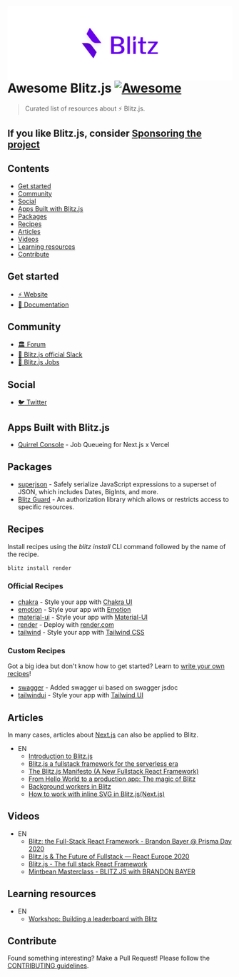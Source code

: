 [<img src="https://raw.githubusercontent.com/blitz-js/art/master/github-cover-photo.png" align="right">](https://blitzjs.com/)

# Awesome Blitz.js [![Awesome](https://cdn.rawgit.com/sindresorhus/awesome/d7305f38d29fed78fa85652e3a63e154dd8e8829/media/badge.svg)](https://github.com/sindresorhus/awesome)

> Curated list of resources about :zap: Blitz.js.

## If you like Blitz.js, consider [Sponsoring the project](https://github.com/sponsors/blitz-js)

## Contents

- [Get started](#get-started)
- [Community](#community)
- [Social](#social)
- [Apps Built with Blitz.js](#apps-built-with-blitzjs)
- [Packages](#packages)
- [Recipes](#recipes)
- [Articles](#articles)
- [Videos](#videos)
- [Learning resources](#learning-resources)
- [Contribute](contributing.md)

## Get started

* [:zap: Website](https://blitzjs.com/)
* [:book: Documentation](https://blitzjs.com/docs/getting-started)

## Community

- [:classical_building: Forum](https://github.com/blitz-js/blitz/discussions)
- [:speech_balloon: Blitz.js official Slack](https://slack.blitzjs.com/)
- [:office: Blitz.js Jobs](https://blitz-jobs.com/)

## Social
* [:bird: Twitter](https://twitter.com/blitz_js)

## Apps Built with Blitz.js

- [Quirrel Console](https://github.com/quirrel-dev/quirrel.dev) - Job Queueing for Next.js x Vercel

## Packages

- [superjson](https://github.com/blitz-js/superjson) - Safely serialize JavaScript expressions to a superset of JSON, which includes Dates, BigInts, and more.
- [Blitz Guard](https://ntgussoni.github.io/blitz-guard/docs) - An authorization library which allows or restricts access to specific resources.

## Recipes

Install recipes using the <var>blitz install</var> CLI command followed by the name of the recipe.

```bash
blitz install render
```

### Official Recipes

- [chakra](https://github.com/blitz-js/blitz/tree/canary/recipes/chakra-ui) - Style your app with [Chakra UI](https://chakra-ui.com/)
- [emotion](https://github.com/blitz-js/blitz/tree/canary/recipes/emotion) - Style your app with [Emotion](https://emotion.sh/docs/introduction)
- [material-ui](https://github.com/blitz-js/blitz/tree/canary/recipes/material-ui) - Style your app with [Material-UI](https://material-ui.com/)
- [render](https://github.com/blitz-js/blitz/tree/canary/recipes/render) - Deploy with [render.com](https://render.com)
- [tailwind](https://github.com/blitz-js/blitz/tree/canary/recipes/tailwind) - Style your app with [Tailwind CSS](https://tailwindcss.com/)

### Custom Recipes

Got a big idea but don't know how to get started? Learn to [write your own recipes](https://blitzjs.com/docs/writing-recipes)!

- [swagger](https://github.com/anolilab/blitzjs-swagger-recipe) - Added swagger ui based on swagger jsdoc
- [tailwindui](https://github.com/jamiedavenport/blitzjs-tailwindui-recipe) - Style your app with [Tailwind UI](https://tailwindui.com/)

## Articles

In many cases, articles about [Next.js](https://github.com/unicodeveloper/awesome-nextjs#articles) can also be applied to Blitz.

* EN
  * [Introduction to Blitz.js](https://dev.to/bnevilleoneill/introduction-to-blitz-js-187h)
  * [Blitz.js a fullstack framework for the serverless era](https://dev.to/iamcherta/blitz-js-a-fullstack-framework-for-the-serverless-era-493j)
  * [The Blitz.js Manifesto (A New Fullstack React Framework)](https://dev.to/flybayer/the-blitz-js-manifesto-a-new-react-framework-1gg7)
  * [From Hello World to a production app: The magic of Blitz](https://kitze.io/posts/launching-fungarzione-with-blitz)
  * [Background workers in Blitz](https://medium.com/@johncantrell97/background-workers-in-blitz-31fe5f3b6ce6)
  * [How to work with inline SVG in Blitz.js(Next.js)](https://medium.com/@sa.nitawaki/how-to-work-with-inline-svg-in-blitz-js-nextjs-c0b86f8986d4)

## Videos

* EN
  * [Blitz: the Full-Stack React Framework - Brandon Bayer @ Prisma Day 2020](https://www.youtube.com/watch?time_continue=2&v=fIexr5UZfhU&feature=emb_title)
  * [Blitz.js & The Future of Fullstack — React Europe 2020](https://www.youtube.com/watch?v=ZSD5ifGTlag&feature=emb_title)
  * [Blitz.js - The full stack React Framework](https://www.youtube.com/watch?v=UsJl7Mn5Y0E&feature=emb_title)
  * [Mintbean Masterclass - BLITZ.JS with BRANDON BAYER](https://www.youtube.com/watch?v=3pnJx8GrJ2U)

## Learning resources
* EN
  * [Workshop: Building a leaderboard with Blitz](https://github.com/SigurdMW/blitzjs-workshop)

## Contribute

Found something interesting? Make a Pull Request! Please follow the [CONTRIBUTING guidelines](/contributing.md).
